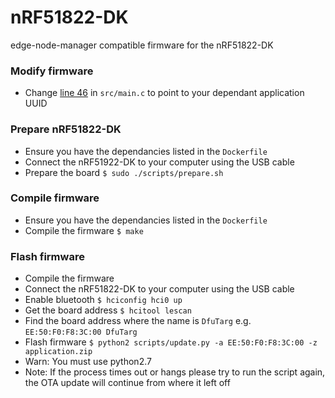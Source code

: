 # nRF51822-DK
edge-node-manager compatible firmware for the nRF51822-DK

### Modify firmware
 - Change [line 46](https://github.com/resin-io-projects/nRF51822-DK/blob/master/src/main.c#L46) in `src/main.c` to point to your dependant application UUID

### Prepare nRF51822-DK
 - Ensure you have the dependancies listed in the `Dockerfile`
 - Connect the nRF51922-DK to your computer using the USB cable
 - Prepare the board `$ sudo ./scripts/prepare.sh`

### Compile firmware
 - Ensure you have the dependancies listed in the `Dockerfile`
 - Compile the firmware `$ make`

### Flash firmware
 - Compile the firmware
 - Connect the nRF51822-DK to your computer using the USB cable
 - Enable bluetooth `$ hciconfig hci0 up`
 - Get the board address `$ hcitool lescan`
 - Find the board address where the name is `DfuTarg` e.g. `EE:50:F0:F8:3C:00 DfuTarg`
 - Flash firmware `$ python2 scripts/update.py -a EE:50:F0:F8:3C:00 -z application.zip`
 - Warn: You must use python2.7
 - Note: If the process times out or hangs please try to run the script again, the OTA update will continue from where it left off
